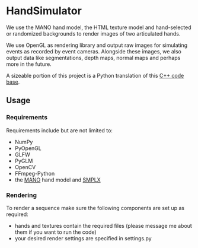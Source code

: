 # HandSimulator

We use the MANO hand model, the HTML texture model and hand-selected or randomized backgrounds to render images of two articulated hands.

We use OpenGL as rendering library and output raw images for simulating events as recorded by event cameras. Alongside these images, we also output data like segmentations, depth maps, normal maps and perhaps more in the future.

A sizeable portion of this project is a Python translation of this [C++ code base](https://github.com/opengl-tutorials/ogl).

## Usage

### Requirements
Requirements include but are not limited to:
* NumPy
* PyOpenGL
* GLFW
* PyGLM
* OpenCV
* FFmpeg-Python
* the [MANO](https://mano.is.tue.mpg.de/) hand model and [SMPLX](https://github.com/vchoutas/smplx)

### Rendering
To render a sequence make sure the following components are set up as required:
* hands and textures contain the required files (please message me about them if you want to run the code)
* your desired render settings are specified in settings.py
